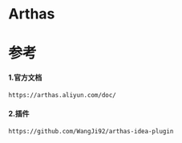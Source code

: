# Arthas
# 参考
#### 1.官方文档
```
https://arthas.aliyun.com/doc/
```
#### 2.插件

```
https://github.com/WangJi92/arthas-idea-plugin
```


